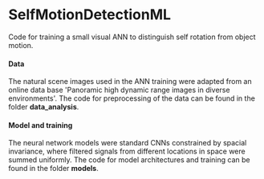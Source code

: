 # SelfMotionDetectionML
Code for training a small visual ANN to distinguish self rotation from object motion.

#### Data

The natural scene images used in the ANN training were adapted from an online data base 'Panoramic high dynamic range images in 
diverse environments'. The code for preprocessing of the data can be found in the folder **data_analysis**.

#### Model and training

The neural network models were standard CNNs constrained by spacial invariance, where filtered signals from different locations in space were summed uniformly. The code for model architectures and training can be found in the folder **models**.
